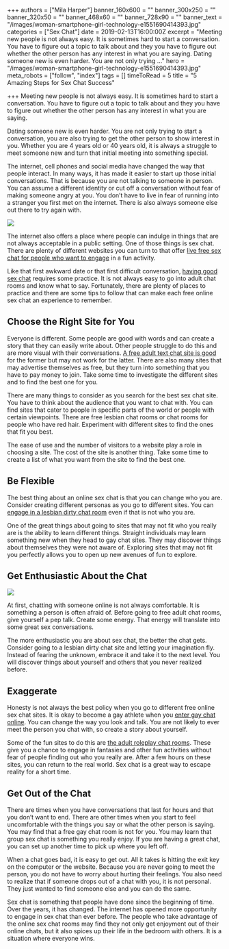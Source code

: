 +++
authors = ["Mila Harper"]
banner_160x600 = ""
banner_300x250 = ""
banner_320x50 = ""
banner_468x60 = ""
banner_728x90 = ""
banner_text = "/images/woman-smartphone-girl-technology-e1551690414393.jpg"
categories = ["Sex Chat"]
date = 2019-02-13T16:00:00Z
excerpt = "Meeting new people is not always easy. It is sometimes hard to start a conversation. You have to figure out a topic to talk about and they you have to figure out whether the other person has any interest in what you are saying. Dating someone new is even harder. You are not only trying &hellip;"
hero = "/images/woman-smartphone-girl-technology-e1551690414393.jpg"
meta_robots = ["follow", "index"]
tags = []
timeToRead = 5
title = "5 Amazing Steps for Sex Chat Success"

+++
Meeting new people is not always easy. It is sometimes hard to start a conversation. You have to figure out a topic to talk about and they you have to figure out whether the other person has any interest in what you are saying.

Dating someone new is even harder. You are not only trying to start a conversation, you are also trying to get the other person to show interest in you. Whether you are 4 years old or 40 years old, it is always a struggle to meet someone new and turn that initial meeting into something special.

The internet, cell phones and social media have changed the way that people interact. In many ways, it has made it easier to start up those initial conversations. That is because you are not talking to someone in person. You can assume a different identity or cut off a conversation without fear of making someone angry at you. You don’t have to live in fear of running into a stranger you first met on the internet. There is also always someone else out there to try again with.

![](/images/Chatting-on-a-laptop-e1551852929446-1024x640.jpg)

The internet also offers a place where people can indulge in things that are not always acceptable in a public setting. One of those things is sex chat. There are plenty of different websites you can turn to that offer [live free sex chat for people who want to engage](https://isexychat.com/chatrooms/sex-chat/ "Chatrooms - Sex Chat") in a fun activity.

Like that first awkward date or that first difficult conversation, [having good sex chat](/sexting-tips-for-beginners/ "Sexting Tips For Beginners") requires some practice. It is not always easy to go into adult chat rooms and know what to say. Fortunately, there are plenty of places to practice and there are some tips to follow that can make each free online sex chat an experience to remember.

## Choose the Right Site for You

Everyone is different. Some people are good with words and can create a story that they can easily write about. Other people struggle to do this and are more visual with their conversations. [A free adult text chat site is good](https://isexychat.com/ "iSexyChat") for the former but may not work for the latter. There are also many sites that may advertise themselves as free, but they turn into something that you have to pay money to join. Take some time to investigate the different sites and to find the best one for you.

There are many things to consider as you search for the best sex chat site. You have to think about the audience that you want to chat with. You can find sites that cater to people in specific parts of the world or people with certain viewpoints. There are free lesbian chat rooms or chat rooms for people who have red hair. Experiment with different sites to find the ones that fit you best.

The ease of use and the number of visitors to a website play a role in choosing a site. The cost of the site is another thing. Take some time to create a list of what you want from the site to find the best one.

## Be Flexible

The best thing about an online sex chat is that you can change who you are. Consider creating different personas as you go to different sites. You can [engage in a lesbian dirty chat room](https://isexychat.com/chatrooms/lesbian-chat/ "Chatrooms - Lesbian Chat") even if that is not who you are.

One of the great things about going to sites that may not fit who you really are is the ability to learn different things. Straight individuals may learn something new when they head to gay chat sites. They may discover things about themselves they were not aware of. Exploring sites that may not fit you perfectly allows you to open up new avenues of fun to explore.

## Get Enthusiastic About the Chat

![](/images/Be-Enthusiastic-About-Sex-Chat-e1551858293649-1024x639.jpg)

At first, chatting with someone online is not always comfortable. It is something a person is often afraid of. Before going to free adult chat rooms, give yourself a pep talk. Create some energy. That energy will translate into some great sex conversations.

The more enthusiastic you are about sex chat, the better the chat gets. Consider going to a lesbian dirty chat site and letting your imagination fly. Instead of fearing the unknown, embrace it and take it to the next level. You will discover things about yourself and others that you never realized before.

## Exaggerate

Honesty is not always the best policy when you go to different free online sex chat sites. It is okay to become a gay athlete when you [enter gay chat online](https://isexychat.com/chatrooms/gay-chat/ "Chatrooms - Gay Chat"). You can change the way you look and talk. You are not likely to ever meet the person you chat with, so create a story about yourself.

Some of the fun sites to do this are [the adult roleplay chat rooms](https://isexychat.com/chatrooms/roleplay-chat/ "Chatrooms - Roleplay Chat"). These give you a chance to engage in fantasies and other fun activities without fear of people finding out who you really are. After a few hours on these sites, you can return to the real world. Sex chat is a great way to escape reality for a short time.

## Get Out of the Chat

There are times when you have conversations that last for hours and that you don’t want to end. There are other times when you start to feel uncomfortable with the things you say or what the other person is saying. You may find that a free gay chat room is not for you. You may learn that group sex chat is something you really enjoy. If you are having a great chat, you can set up another time to pick up where you left off.

When a chat goes bad, it is easy to get out. All it takes is hitting the exit key on the computer or the website. Because you are never going to meet the person, you do not have to worry about hurting their feelings. You also need to realize that if someone drops out of a chat with you, it is not personal. They just wanted to find someone else and you can do the same.

Sex chat is something that people have done since the beginning of time. Over the years, it has changed. The internet has opened more opportunity to engage in sex chat than ever before. The people who take advantage of the online sex chat rooms may find they not only get enjoyment out of their online chats, but it also spices up their life in the bedroom with others. It is a situation where everyone wins.